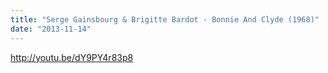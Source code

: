 ```yaml
---
title: "Serge Gainsbourg & Brigitte Bardot - Bonnie And Clyde (1968)"
date: "2013-11-14"
---
```


http://youtu.be/dY9PY4r83p8
